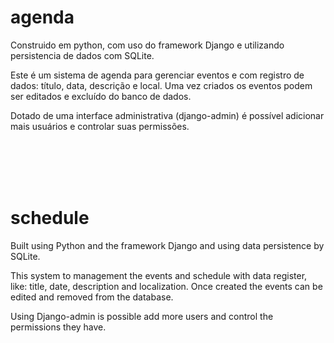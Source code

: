 # agenda
Construido em python, com uso do framework Django e utilizando persistencia de dados com SQLite.

Este é um sistema de agenda para gerenciar eventos e com registro de dados: título, data, descrição e local. Uma vez criados os eventos podem ser editados e excluído do banco de dados.

Dotado de uma interface administrativa (django-admin) é possível adicionar mais usuários e controlar suas permissões.

<br>
<br>
<br>
<br>
<h1>schedule</h1>
Built using Python and the framework Django and using data persistence by SQLite.

This system to management the events and schedule with data register, like: title, date, description and localization. Once created the events can be edited and removed from the database.

Using Django-admin is possible add more users and control the permissions they have.
